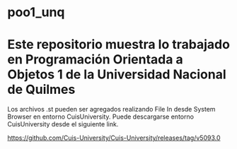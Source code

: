 # poo1_unq
Este repositorio muestra lo trabajado en Programación Orientada a Objetos 1 de la Universidad Nacional de Quilmes
==========
Los archivos .st pueden ser agregados realizando File In desde System Browser en entorno CuisUniversity.
Puede descargarse entorno CuisUniversity desde el siguiente link.

https://github.com/Cuis-University/Cuis-University/releases/tag/v5093.0
